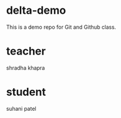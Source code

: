 # delta-demo
This is a demo repo for Git and Github class.

# teacher
shradha khapra

# student
suhani patel

